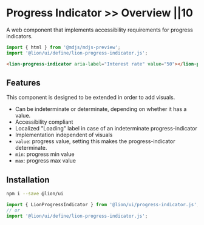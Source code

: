 # Progress Indicator >> Overview ||10

A web component that implements accessibility requirements for progress indicators.

```js script
import { html } from '@mdjs/mdjs-preview';
import '@lion/ui/define/lion-progress-indicator.js';
```

```html
<lion-progress-indicator aria-label="Interest rate" value="50"></lion-progress-indicator>
```

## Features

This component is designed to be extended in order to add visuals.

- Can be indeterminate or determinate, depending on whether it has a value.
- Accessibility compliant
- Localized "Loading" label in case of an indeterminate progress-indicator
- Implementation independent of visuals
- `value`: progress value, setting this makes the progress-indicator determinate.
- `min`: progress min value
- `max`: progress max value

## Installation

```bash
npm i --save @lion/ui
```

```js
import { LionProgressIndicator } from '@lion/ui/progress-indicator.js';
// or
import '@lion/ui/define/lion-progress-indicator.js';
```
